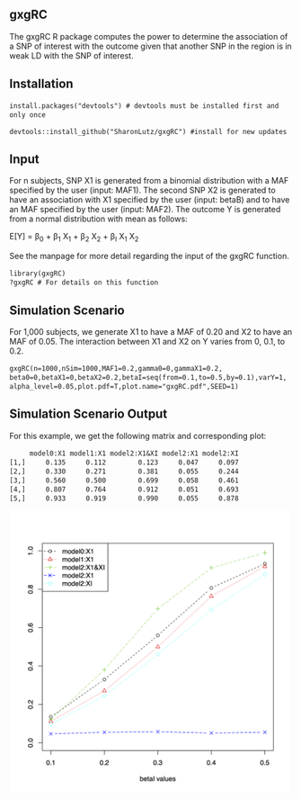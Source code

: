 ## gxgRC
The gxgRC R package computes the power to determine the association of a SNP of interest with the outcome given that another SNP in the region is in weak LD with the SNP of interest.

## Installation
```
install.packages("devtools") # devtools must be installed first and only once
```

```
devtools::install_github("SharonLutz/gxgRC") #install for new updates
```

## Input
For n subjects, SNP X1 is generated from a binomial distribution with a MAF specified by the user (input: MAF1). The second SNP X2 is generated to have an association with X1 specified by the user (input: betaB) and to have an MAF specified by the user (input: MAF2). The outcome Y is generated from a normal distribution with mean as follows:

E\[Y\] = &beta;<sub>0</sub> + &beta;<sub>1</sub> X<sub>1</sub> + &beta;<sub>2</sub> X<sub>2</sub> + &beta;<sub>I</sub> X<sub>1</sub> X<sub>2</sub>   

See the manpage for more detail regarding the input of the gxgRC function.

```
library(gxgRC)
?gxgRC # For details on this function
```

## Simulation Scenario
For 1,000 subjects, we generate X1 to have a MAF of 0.20 and X2 to have an MAF of 0.05. The interaction between X1 and X2 on Y varies from 0, 0.1, to 0.2.

```
gxgRC(n=1000,nSim=1000,MAF1=0.2,gamma0=0,gammaX1=0.2,
beta0=0,betaX1=0,betaX2=0.2,betaI=seq(from=0.1,to=0.5,by=0.1),varY=1,
alpha_level=0.05,plot.pdf=T,plot.name="gxgRC.pdf",SEED=1)
```

## Simulation Scenario Output
For this example, we get the following matrix and corresponding plot:

```
     model0:X1 model1:X1 model2:X1&XI model2:X1 model2:XI
[1,]     0.135     0.112        0.123     0.047     0.097
[2,]     0.330     0.271        0.381     0.055     0.244
[3,]     0.560     0.500        0.699     0.058     0.461
[4,]     0.807     0.764        0.912     0.051     0.693
[5,]     0.933     0.919        0.990     0.055     0.878
```
<img src="https://github.com/SharonLutz/gxgRC/blob/master/gxgRCplot.png" width="500">

